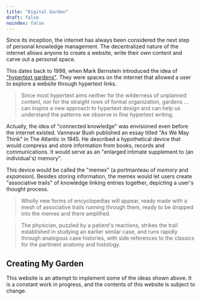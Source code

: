 ```yaml
---
title: "Digital Garden"
draft: false
noindex: false
---
```


Since its inception, the internet has always been considered the next step of personal knowledge management. The decentralized nature of the internet allows anyone to create a website, write their own content and carve out a personal space.

This dates back to 1998, when Mark Bernstein introduced the idea of ["hypertext gardens"](https://www.eastgate.com/garden/Enter.html). They were spaces on the internet that allowed a user to explore a website through hypertext links.

> Since most hypertext aims neither for the wilderness of unplanned content, nor for the straight rows of formal organization, gardens ... can inspire a new approach to hypertext design and can help us understand the patterns we observe in fine hypertext writing.

Actually, the idea of "connected knowledge" was envisioned even before the internet existed. Vannevar Bush published an essay titled "As We May Think" in The Atlantic in 1945. He described a hypothetical device that would compress and store information from books, records and communications. It would serve as an "enlarged intimate supplement to (an individual's) memory".

This device would be called the "memex" (a portmanteau of *memory* and *expansion*). Besides storing information, the memex would let users create "associative trails" of knowledge linking entries together, depicting a user's thought process.

> Wholly new forms of encyclopedias will appear, ready made with a mesh of associative trails running through them, ready to be dropped into the memex and there amplified.

> The physician, puzzled by a patient's reactions, strikes the trail established in studying an earlier similar case, and runs rapidly through analogous case histories, with side references to the classics for the partinent anatomy and histology.

## Creating My Garden

This website is an attempt to implement some of the ideas shown above. It is a constant work in progress, and the contents of this website is subject to change.
